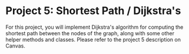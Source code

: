 # Project 5: Shortest Path / Dijkstra's
For this project, you will implement Dijkstra's algorithm for computing the shortest path between the nodes of the graph, 
along with some other helper methods and classes. Please refer to the project 5 description on Canvas.
